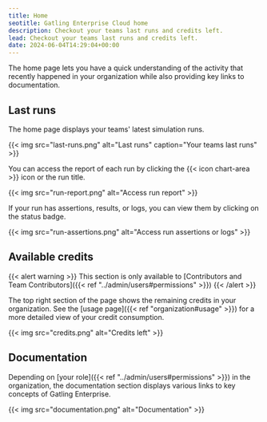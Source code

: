 ```yaml
---
title: Home
seotitle: Gatling Enterprise Cloud home
description: Checkout your teams last runs and credits left.
lead: Checkout your teams last runs and credits left.
date: 2024-06-04T14:29:04+00:00
---
```


The home page lets you have a quick understanding of the activity that recently happened in your organization while also providing key links to documentation.

## Last runs

The home page displays your teams' latest simulation runs.

{{< img src="last-runs.png" alt="Last runs" caption="Your teams last runs" >}}

You can access the report of each run by clicking the {{< icon chart-area >}} icon or the run title.

{{< img src="run-report.png" alt="Access run report" >}}

If your run has assertions, results, or logs, you can view them by clicking on the status badge.

{{< img src="run-assertions.png" alt="Access run assertions or logs" >}}

## Available credits

{{< alert warning >}}
This section is only available to [Contributors and Team Contributors]({{< ref "../admin/users#permissions" >}})
{{< /alert >}}

The top right section of the page shows the remaining credits in your organization. See the [usage page]({{< ref "organization#usage" >}}) for a more detailed view of your credit consumption.

{{< img src="credits.png" alt="Credits left" >}}

## Documentation

Depending on [your role]({{< ref "../admin/users#permissions" >}}) in the organization, the documentation section displays various links to key concepts of Gatling Enterprise.

{{< img src="documentation.png" alt="Documentation" >}}